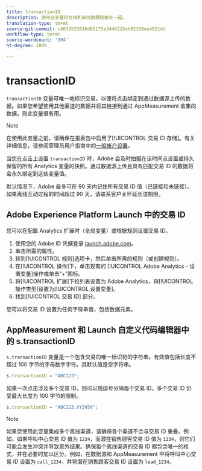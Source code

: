 ```yaml
---
title: transactionID
description: 使用此变量将在线和离线数据链接在一起。
translation-type: tm+mt
source-git-commit: c4833525816d81175a3446215eb92310ee4021dd
workflow-type: tm+mt
source-wordcount: '394'
ht-degree: 100%

---
```



# transactionID

`transactionID` 变量可唯一地标识交易，以便将点击绑定到通过数据源上传的数据。如果您希望使用其他渠道的数据并将其链接到通过 AppMeasurement 收集的数据，则此变量很有用。

>[!NOTE]
>
> 在使用此变量之前，请确保在报表包中启用了[!UICONTROL 交易 ID 存储]。有关详细信息，请参阅管理员用户指南中的[一般帐户设置](/help/admin/admin/general-acct-settings-admin.md)。

当您在点击上设置 `transactionID` 时，Adobe 会及时拍摄在该时间点设置或持久保留的所有 Analytics 变量的快照。通过数据源上传且具有匹配交易 ID 的数据将会永久绑定到这些变量值。

默认情况下，Adobe 最多可在 90 天内记住所有交易 ID 值（已链接和未链接）。如果离线互动过程的时间超过 90 天，请联系客户关怀延长该期限。

## Adobe Experience Platform Launch 中的交易 ID

您可以在配置 Analytics 扩展时（全局变量）或根据规则设置交易 ID。

1. 使用您的 Adobe ID 凭据登录 [launch.adobe.com](https://launch.adobe.com)。
2. 单击所需的属性。
3. 转到[!UICONTROL 规则]选项卡，然后单击所需的规则（或创建规则）。
4. 在[!UICONTROL 操作]下，单击现有的 [!UICONTROL Adobe Analytics - 设置变量]操作或单击“+”图标。
5. 将[!UICONTROL 扩展]下拉列表设置为 Adobe Analytics，将[!UICONTROL 操作类型]设置为[!UICONTROL 设置变量]。
6. 找到[!UICONTROL 交易 ID] 部分。

您可以将交易 ID 设置为任何字符串值，包括数据元素。

## AppMeasurement 和 Launch 自定义代码编辑器中的 s.transactionID

`s.transactionID` 变量是一个包含交易的唯一标识符的字符串。有效值包括长度不超过 100 字节的字母数字字符。其默认值是空字符串。

```js
s.transactionID = "ABC123";
```

如果一次点击涉及多个交易 ID，则可以用逗号分隔每个交易 ID。多个交易 ID 仍受最大长度为 100 字节的限制。

```js
s.transactionID = "ABC123,XYZ456";
```

>[!NOTE]
>
> 如果您使用此变量集成多个离线渠道，请确保各个渠道不会与交易 ID 重叠。例如，如果呼叫中心交易 ID 值为 `1234`，而潜在销售顾客交易 ID 值为 `1234`，则它们可能会发生冲突并导致意外结果。确保每个离线渠道的交易 ID 都包含唯一的格式，并在必要时加以区分。例如，在数据源和 AppMeasurement 中将呼叫中心交易 ID 设置为 `call_1234`，并将潜在销售顾客交易 ID 设置为 `lead_1234`。
